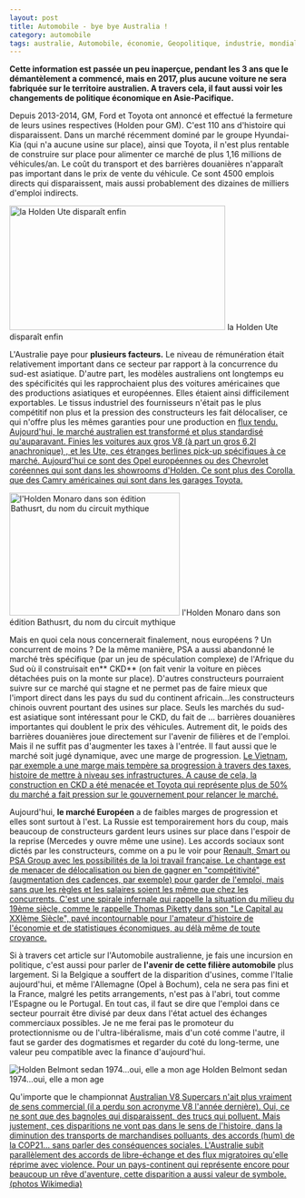 ```yaml
---
layout: post
title: Automobile - bye bye Australia !
category: automobile
tags: australie, Automobile, économie, Geopolitique, industrie, mondialisation, politique
---
```

**Cette information est passée un peu inaperçue, pendant les 3 ans que le démantèlement a commencé, mais en 2017, plus aucune voiture ne sera fabriquée sur le territoire australien. A travers cela, il faut aussi voir les changements de politique économique en Asie-Pacifique.**

Depuis 2013-2014, GM, Ford et Toyota ont annoncé et effectué la fermeture de leurs usines respectives (Holden pour GM). C'est 110 ans d'histoire qui disparaissent. Dans un marché récemment dominé par le groupe Hyundai-Kia (qui n'a aucune usine sur place), ainsi que Toyota, il n'est plus rentable de construire sur place pour alimenter ce marché de plus 1,16 millions de véhicules/an. Le coût du transport et des barrières douanières n'apparaît pas important dans le prix de vente du véhicule. Ce sont 4500 emplois directs qui disparaissent, mais aussi probablement des dizaines de milliers d'emploi indirects.

<img class="" src="https://upload.wikimedia.org/wikipedia/commons/thumb/5/59/2006_Holden_VZ_Ute_Thunder_S_01.jpg/800px-2006_Holden_VZ_Ute_Thunder_S_01.jpg" alt="la Holden Ute disparaît enfin" width="380" height="219">
la Holden Ute disparaît enfin

L'Australie paye pour **plusieurs facteurs.** Le niveau de rémunération était relativement important dans ce secteur par rapport à la concurrence du sud-est asiatique. D'autre part, les modèles australiens ont longtemps eu des spécificités qui les rapprochaient plus des voitures américaines que des productions asiatiques et européennes. Elles étaient ainsi difficilement exportables. Le tissus industriel des fournisseurs n'était pas le plus compétitif non plus et la pression des constructeurs les fait délocaliser, ce qui n'offre plus les mêmes garanties pour une production en <span style="text-decoration:underline;"><a href="https://fr.wikipedia.org/wiki/Juste-%C3%A0-temps_%28gestion%29">flux tendu</a>. Aujourd'hui, le marché australien est transformé et plus standardisé qu'auparavant. Finies les voitures aux gros V8 (à part un gros 6,2l anachronique) , et les Ute, ces étranges berlines pick-up spécifiques à ce marché. Aujourd'hui ce sont des Opel européennes ou des Chevrolet coréennes qui sont dans les showrooms d'Holden. Ce sont plus des Corolla&nbsp; que des Camry américaines qui sont dans les garages Toyota.

<img class="size-medium wp-image-8676" src="https://cheziceman.files.wordpress.com/2017/01/holdenbathurst.jpg?w=300" alt="l'Holden Monaro dans son édition Bathusrt, du nom du circuit mythique" width="300" height="216">
l'Holden Monaro dans son édition Bathusrt, du nom du circuit mythique

Mais en quoi cela nous concernerait finalement, nous européens ? Un concurrent de moins ? De la même manière, PSA a aussi abandonné le marché très spécifique (par un jeu de spéculation complexe) de l'Afrique du Sud où il construisait en** CKD** (on fait venir la voiture en pièces détachées puis on la monte sur place). D'autres constructeurs pourraient suivre sur ce marché qui stagne et ne permet pas de faire mieux que l'import direct dans les pays du sud du continent africain...les constructeurs chinois ouvrent pourtant des usines sur place. Seuls les marchés du sud-est asiatique sont intéressant pour le CKD, du fait de ... barrières douanières importantes qui doublent le prix des véhicules. Autrement dit, le poids des barrières douanières joue directement sur l'avenir de filières et de l'emploi. Mais il ne suffit pas d'augmenter les taxes à l'entrée. Il faut aussi que le marché soit jugé dynamique, avec une marge de progression. <span style="text-decoration:underline;"><a href="https://cheziceman.wordpress.com/2015/05/28/automobile-vietnam-un-marche-menace-de-desaffection/">Le Vietnam</a>, par exemple a une marge mais tempère sa progression à travers des taxes, histoire de mettre à niveau ses infrastructures. A cause de cela, la construction en CKD a été menacée et Toyota qui représente plus de 50% du marché a fait pression sur le gouvernement pour relancer le marché.

Aujourd'hui, **le marché Européen** a de faibles marges de progression et elles sont surtout à l'est. La Russie est temporairement hors du coup, mais beaucoup de constructeurs gardent leurs usines sur place dans l'espoir de la reprise (Mercedes y ouvre même une usine). Les accords sociaux sont dictés par les constructeurs, comme on a pu le voir pour <span style="text-decoration:underline;"><a href="http://www.ouest-france.fr/economie/entreprises/renault/renault-trois-syndicats-valident-un-nouvel-accord-social-4724766">Renault,</a> Smart ou PSA Group avec les possibilités de la loi travail française. Le chantage est de menacer de délocalisation ou bien de gagner en "compétitivité" (augmentation des cadences, par exemple) pour garder de l'emploi, mais sans que les règles et les salaires soient les même que chez les concurrents. C'est une spirale infernale qui rappelle la situation du milieu du 19ème siècle, comme le rappelle Thomas Piketty dans son "<span style="text-decoration:underline;"><a href="https://fr.wikipedia.org/wiki/Le_Capital_au_XXIe_si%C3%A8cle">Le Capital au XXIème Siècle</a>", pavé incontournable pour l'amateur d'histoire de l'économie et de statistiques économiques, au délà même de toute croyance.

Si à travers cet article sur l'Automobile australienne, je fais une incursion en politique, c'est aussi pour parler de **l'avenir de cette filière automobile** plus largement. Si la Belgique a souffert de la disparition d'usines, comme l'Italie aujourd'hui, et même l'Allemagne (Opel à Bochum), cela ne sera pas fini et la France, malgré les petits arrangements, n'est pas à l'abri, tout comme l'Espagne ou le Portugal. En tout cas, il faut se dire que l'emploi dans ce secteur pourrait être divisé par deux dans l'état actuel des échanges commerciaux possibles. Je ne me ferai pas le promoteur du protectionnisme ou de l'ultra-libéralisme, mais d'un coté comme l'autre, il faut se garder des dogmatismes et regarder du coté du long-terme, une valeur peu compatible avec la finance d'aujourd'hui.

<img class="" src="https://upload.wikimedia.org/wikipedia/commons/thumb/e/ee/1974_Holden_Belmont_%28HQ%29_sedan_%2824473333134%29.jpg/800px-1974_Holden_Belmont_%28HQ%29_sedan_%2824473333134%29.jpg" alt="Holden Belmont sedan 1974...oui, elle a mon age">
Holden Belmont sedan 1974...oui, elle a mon age

Qu'importe que le championnat <span style="text-decoration:underline;"><a href="https://fr.wikipedia.org/wiki/V8_Supercars">Australian V8 Supercars</a> n'ait plus vraiment de sens commercial (il a perdu son acronyme V8 l'année dernière). Oui, ce ne sont que des bagnoles qui disparaissent, des trucs qui polluent. Mais justement, ces disparitions ne vont pas dans le sens de l'histoire, dans la diminution des transports de <span style="text-decoration:underline;"><a href="https://cheziceman.wordpress.com/2011/03/15/environnement-la-consommation-des-transports/">marchandises polluants</a>, des accords (hum) de la COP21... sans parler des conséquences sociales. L'Australie subit parallèlement des accords de libre-échange et des flux migratoires qu'elle réprime avec <span style="text-decoration:underline;"><a href="http://www.rfi.fr/asie-pacifique/20160812-australie-stricte-migrants-camps-offshore-nauru-manus-refugies">violence.</a> Pour un pays-continent qui représente encore pour beaucoup un rêve d'aventure, cette disparition a aussi valeur de symbole.
(photos Wikimedia)
